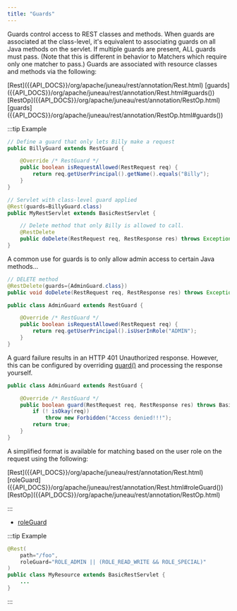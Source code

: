 ```yaml
---
title: "Guards"
---
```


Guards control access to REST classes and methods.
When guards are associated at the class-level, it's equivalent to associating guards on all Java methods on the servlet.
If multiple guards are present, ALL guards must pass.
(Note that this is different in behavior to Matchers which require only one matcher to pass.) Guards are associated with resource classes and methods via the following:

<tree>
<node-0><java-annotation>[Rest]({{API_DOCS}}/org/apache/juneau/rest/annotation/Rest.html)</java-annotation></node-0>
<node-1><java-method-annotation>[guards]({{API_DOCS}}/org/apache/juneau/rest/annotation/Rest.html#guards())</java-method-annotation></node-1>
<node-0><java-annotation>[RestOp]({{API_DOCS}}/org/apache/juneau/rest/annotation/RestOp.html)</java-annotation></node-0>
<node-1><java-method-annotation>[guards]({{API_DOCS}}/org/apache/juneau/rest/annotation/RestOp.html#guards())</java-method-annotation></node-1>
</tree>

:::tip Example
```java
// Define a guard that only lets Billy make a request
public BillyGuard extends RestGuard {

    @Override /* RestGuard */
    public boolean isRequestAllowed(RestRequest req) {
        return req.getUserPrincipal().getName().equals("Billy");
    }
}

// Servlet with class-level guard applied
@Rest(guards=BillyGuard.class)
public MyRestServlet extends BasicRestServlet {

    // Delete method that only Billy is allowed to call.
    @RestDelete
    public doDelete(RestRequest req, RestResponse res) throws Exception {...}
}
```

A common use for guards is to only allow admin access to certain Java methods...

```java
// DELETE method
@RestDelete(guards={AdminGuard.class})
public void doDelete(RestRequest req, RestResponse res) throws Exception {...}
```

```java
public class AdminGuard extends RestGuard {

    @Override /* RestGuard */
    public boolean isRequestAllowed(RestRequest req) {
        return req.getUserPrincipal().isUserInRole("ADMIN");
    }
}
```

A guard failure results in an HTTP 401 Unauthorized response.
However, this can be configured by overriding
[guard()]({{API_DOCS}}/org/apache/juneau/rest/guard/RestGuard.html#guard(RestRequest,RestResponse)) and processing the response
yourself.

```java
public class AdminGuard extends RestGuard {

    @Override /* RestGuard */
    public boolean guard(RestRequest req, RestResponse res) throws BasicHttpException {
        if (! isOkay(req))
            throw new Forbidden("Access denied!!!");
        return true;
    }
}
```

A simplified format is available for matching based on the user role on the request using the following:

<tree>
<node-0><java-annotation>[Rest]({{API_DOCS}}/org/apache/juneau/rest/annotation/Rest.html)</java-annotation></node-0>
<node-1><java-method-annotation>[roleGuard]({{API_DOCS}}/org/apache/juneau/rest/annotation/Rest.html#roleGuard())</java-method-annotation></node-1>
<node-0><java-annotation>[RestOp]({{API_DOCS}}/org/apache/juneau/rest/annotation/RestOp.html)</java-annotation></node-0>
</tree>

:::

- [roleGuard]({{API_DOCS}}/org/apache/juneau/rest/annotation/RestOp.html#roleGuard())

:::tip Example
```java
@Rest(
    path="/foo",
    roleGuard="ROLE_ADMIN || (ROLE_READ_WRITE && ROLE_SPECIAL)"
)
public class MyResource extends BasicRestServlet {
    ...
}
```
:::